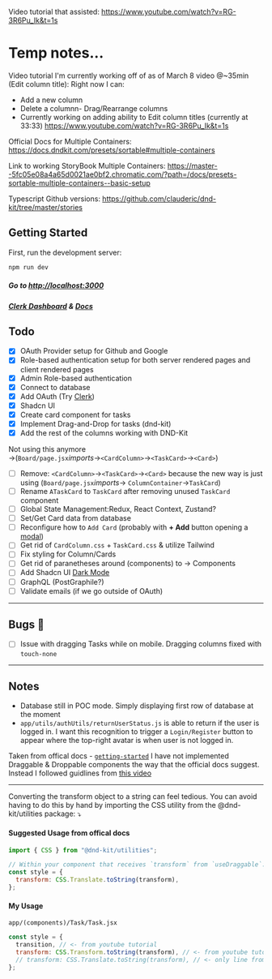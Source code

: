 Video tutorial that assisted:
https://www.youtube.com/watch?v=RG-3R6Pu_Ik&t=1s

# Temp notes...

Video tutorial I'm currently working off of as of March 8 video @~35min (Edit column title):
Right now I can:

- Add a new column
- Delete a columnn- Drag/Rearrange columns
- Currently working on adding ability to Edit column titles (currently at 33:33)
  https://www.youtube.com/watch?v=RG-3R6Pu_Ik&t=1s

Official Docs for Multiple Containers:
https://docs.dndkit.com/presets/sortable#multiple-containers

Link to working StoryBook Multiple Containers:
https://master--5fc05e08a4a65d0021ae0bf2.chromatic.com/?path=/docs/presets-sortable-multiple-containers--basic-setup

Typescript Github versions:
https://github.com/clauderic/dnd-kit/tree/master/stories

## Getting Started

First, run the development server:

```bash
npm run dev
```

##### Go to [http://localhost:3000](http://localhost:3000)

##### [Clerk Dashboard](https://dashboard.clerk.com/sign-in) & [Docs](https://clerk.com/docs)

## Todo

- [x] OAuth Provider setup for Github and Google
- [x] Role-based authentication setup for both server rendered pages and client rendered pages
- [x] Admin Role-based authentication
- [x] Connect to database
- [x] Add OAuth (Try [Clerk](https://clerk.com/))
- [x] Shadcn UI
- [x] Create card component for tasks
- [x] Implement Drag-and-Drop for tasks (dnd-kit)
- [x] Add the rest of the columns working with DND-Kit

Not using this anymore →(`Board/page.jsx`*imports*→`<CardColumn>`→`<TaskCard>`→`<Card>`)

- [ ] Remove: `<CardColumn>`→`<TaskCard>`→`<Card>` because the new way is just using (`Board/page.jsx`*imports*→ `ColumnContainer`→`TaskCard`)
- [ ] Rename `ATaskCard` to `TaskCard` after removing unused `TaskCard` component
- [ ] Global State Management:Redux, React Context, Zustand?
- [ ] Set/Get Card data from database
- [ ] Reconfigure how to `Add Card` (probably with **+ Add** button opening a [modal](https://ui.shadcn.com/docs/components/dialog))
- [ ] Get rid of `CardColumn.css` + `TaskCard.css` & utilize Tailwind
- [ ] Fix styling for Column/Cards
- [ ] Get rid of paranetheses around (components) to → Components
- [ ] Add Shadcn UI [Dark Mode](https://ui.shadcn.com/docs/dark-mode/next)
- [ ] GraphQL (PostGraphile?)
- [ ] Validate emails (if we go outside of OAuth)

---

## Bugs 🐞

- [ ] Issue with dragging Tasks while on mobile. Dragging columns fixed with `touch-none`

---

## Notes

- Database still in POC mode. Simply displaying first row of database at the moment
- `app/utils/authUtils/returnUserStatus.js` is able to return if the user is logged in. I want this recognition to trigger a `Login/Register` button to appear where the top-right avatar is when user is not logged in.

Taken from offical docs - [`getting-started`](https://docs.dndkit.com/introduction/getting-started)
I have not implemented Draggable & Droppable components the way that the official docs suggest. Instead I followed guidlines from [this video](https://www.youtube.com/watch?v=dL5SOdgMbRY)

---

Converting the transform object to a string can feel tedious. You can avoid having to do this by hand by importing the CSS utility from the @dnd-kit/utilities package: ⤵

#### Suggested Usage from offical docs

```jsx
import { CSS } from "@dnd-kit/utilities";

// Within your component that receives `transform` from `useDraggable`:
const style = {
  transform: CSS.Translate.toString(transform),
};
```

#### My Usage

`app/(components)/Task/Task.jsx`

```jsx
const style = {
  transition, // <- from youtube tutorial
  transform: CSS.Transform.toString(transform), // <- from youtube tutorial
  // transform: CSS.Translate.toString(transform), // <- only line from notes/official tips
};
```

